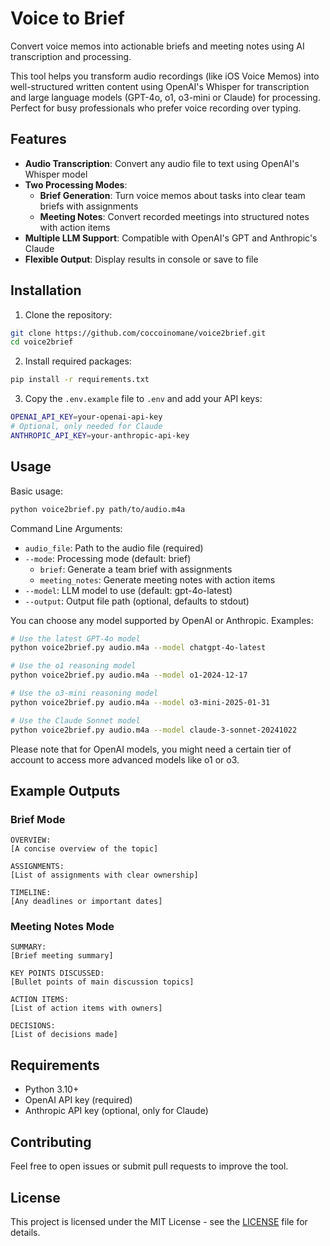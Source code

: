 # Voice to Brief

Convert voice memos into actionable briefs and meeting notes using AI transcription and processing.

This tool helps you transform audio recordings (like iOS Voice Memos) into well-structured written content using OpenAI's Whisper for transcription and large language models (GPT-4o, o1, o3-mini or Claude) for processing. Perfect for busy professionals who prefer voice recording over typing.

## Features

- **Audio Transcription**: Convert any audio file to text using OpenAI's Whisper model
- **Two Processing Modes**:
  - **Brief Generation**: Turn voice memos about tasks into clear team briefs with assignments
  - **Meeting Notes**: Convert recorded meetings into structured notes with action items
- **Multiple LLM Support**: Compatible with OpenAI's GPT and Anthropic's Claude
- **Flexible Output**: Display results in console or save to file

## Installation

1. Clone the repository:
```bash
git clone https://github.com/coccoinomane/voice2brief.git
cd voice2brief
```

2. Install required packages:
```bash
pip install -r requirements.txt
```

3. Copy the `.env.example` file to `.env` and add your API keys:
```bash
OPENAI_API_KEY=your-openai-api-key
# Optional, only needed for Claude
ANTHROPIC_API_KEY=your-anthropic-api-key
```

## Usage

Basic usage:
```bash
python voice2brief.py path/to/audio.m4a
```

Command Line Arguments:
- `audio_file`: Path to the audio file (required)
- `--mode`: Processing mode (default: brief)
  - `brief`: Generate a team brief with assignments
  - `meeting_notes`: Generate meeting notes with action items
- `--model`: LLM model to use (default: gpt-4o-latest)
- `--output`: Output file path (optional, defaults to stdout)

You can choose any model supported by OpenAI or Anthropic.  Examples:
```bash
# Use the latest GPT-4o model
python voice2brief.py audio.m4a --model chatgpt-4o-latest

# Use the o1 reasoning model
python voice2brief.py audio.m4a --model o1-2024-12-17

# Use the o3-mini reasoning model
python voice2brief.py audio.m4a --model o3-mini-2025-01-31

# Use the Claude Sonnet model
python voice2brief.py audio.m4a --model claude-3-sonnet-20241022
```

Please note that for OpenAI models, you might need a certain tier of account to access more advanced models like o1 or o3.

## Example Outputs

### Brief Mode
```
OVERVIEW:
[A concise overview of the topic]

ASSIGNMENTS:
[List of assignments with clear ownership]

TIMELINE:
[Any deadlines or important dates]
```

### Meeting Notes Mode
```
SUMMARY:
[Brief meeting summary]

KEY POINTS DISCUSSED:
[Bullet points of main discussion topics]

ACTION ITEMS:
[List of action items with owners]

DECISIONS:
[List of decisions made]
```

## Requirements

- Python 3.10+
- OpenAI API key (required)
- Anthropic API key (optional, only for Claude)

## Contributing

Feel free to open issues or submit pull requests to improve the tool.

## License

This project is licensed under the MIT License - see the [LICENSE](LICENSE) file for details.